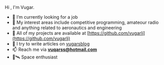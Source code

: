 Hi , I'm Vugar.

- 👀 I’m currently looking for a job
- 🔭 My interest areas include competitive programming, amateour radio and anything related to aeronautics and engineering
- 🌟 All of my projects are available at [https://github.com/vugarli](https://github.com/vugarli) 
- 📝 I try to write articles on [vugarsblog](https://vugarsblog.pages.dev/)
- 📫 Reach me via **vuqarss@hotmail.com**
- 🌌🛰 Space enthusiast
